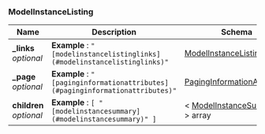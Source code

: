 
<a name="modelinstancelisting"></a>
### ModelInstanceListing

|Name|Description|Schema|
|---|---|---|
|**_links**  <br>*optional*|**Example** : `"[modelinstancelistinglinks](#modelinstancelistinglinks)"`|[ModelInstanceListingLinks](ModelInstanceListingLinks.md#modelinstancelistinglinks)|
|**_page**  <br>*optional*|**Example** : `"[paginginformationattributes](#paginginformationattributes)"`|[PagingInformationAttributes](PagingInformationAttributes.md#paginginformationattributes)|
|**children**  <br>*optional*|**Example** : `[ "[modelinstancesummary](#modelinstancesummary)" ]`|< [ModelInstanceSummary](ModelInstanceSummary.md#modelinstancesummary) > array|




